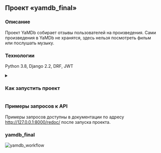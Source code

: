 ## Проект «yamdb_final»

### Описание
Проект YaMDb собирает отзывы пользователей на произведения. Сами произведения в YaMDb не хранятся, здесь нельзя посмотреть фильм или послушать музыку.

### Технологии
Python 3.8, Django 2.2, DRF, JWT

<details>
<summary><h3>Как запустить проект</h3></summary>

- Клонировать репозиторий и перейти в него в командной строке:

```
git clone https://github.com/Dmitry-321/yamdb_final
```

```
cd yamdb_final
```

- Cоздать и активировать виртуальное окружение:
```
python3 -m venv env
```

```
source env/bin/activate
```

- Установить зависимости из файла requirements.txt:

```
python3 -m pip install --upgrade pip
```

```
pip install -r requirements.txt
```

- Выполнить миграции:
```
python3 manage.py migrate
```

- Запустить проект:
```
python3 manage.py runserver
```
</details>

### Примеры запросов к API
Примеры запросов доступны в документации по адресу http://127.0.0.1:8000/redoc/ после запуска проекта.

### yamdb_final
![yamdb_workflow](https://github.com/Dmitry-321/yamdb_final/tree/master/.github/workflows/yamdb_workflow.yml/badge.svg)

